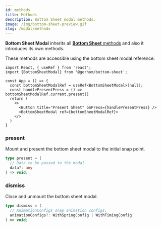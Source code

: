 ```yaml
---
id: methods
title: Methods
description: Bottom Sheet modal methods.
image: /img/bottom-sheet-preview.gif
slug: /modal/methods
---
```


**Bottom Sheet Modal** inherits all [**Bottom Sheet** methods](../methods) and also it introduces its own methods.

These methods are accessible using the bottom sheet modal reference:

```tsx
import React, { useRef } from 'react';
import {BottomSheetModal} from '@gorhom/bottom-sheet';

const App = () => {
  const bottomSheetModalRef = useRef<BottomSheetModal>(null);
  const handlePresentPress = () => bottomSheetModalRef.current.present()
  return (
    <>
      <Button title="Present Sheet" onPress={handlePresentPress} />
      <BottomSheetModal ref={bottomSheetModalRef}>
    </>
  )
}

```

### present

Mount and present the bottom sheet modal to the initial snap point.

```ts
type present = (
  // Data to be passed to the modal.
  data?: any
) => void;
```

### dismiss

Close and unmount the bottom sheet modal.

```ts
type dismiss = (
  // AnimationConfigs snap animation configs.
  animationConfigs?: WithSpringConfig | WithTimingConfig
) => void;
```
